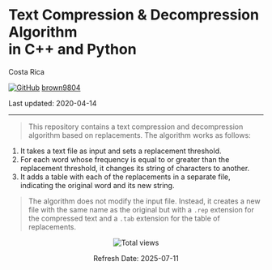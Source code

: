 # Text Compression \& Decompression Algorithm <br/> in C++ and Python 

Costa Rica 

[![GitHub](https://img.shields.io/badge/--181717?logo=github&logoColor=ffffff)](https://github.com/)
[brown9804](https://github.com/brown9804)

Last updated: 2020-04-14

------------------------------------------

> This repository contains a text compression and decompression algorithm based on replacements. The algorithm works as follows:

1. It takes a text file as input and sets a replacement threshold.
2. For each word whose frequency is equal to or greater than the replacement threshold, it changes its string of characters to another.
3. It adds a table with each of the replacements in a separate file, indicating the original word and its new string.

> The algorithm does not modify the input file. Instead, it creates a new file with the same name as the original but with a `.rep` extension for the compressed text and a `.tab` extension for the table of replacements.

<!-- START BADGE -->
<div align="center">
  <img src="https://img.shields.io/badge/Total%20views-1022-limegreen" alt="Total views">
  <p>Refresh Date: 2025-07-11</p>
</div>
<!-- END BADGE -->
